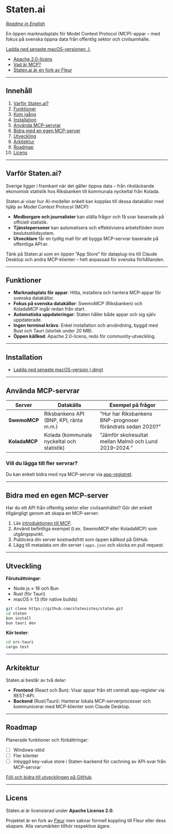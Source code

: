 # Staten.ai

*[Readme in English](https://github.com/aerugo/staten.ai/blob/main/README-EN.md)*

En öppen marknadsplats för Model Context Protocol (MCP)-appar – med fokus på svenska öppna data från offentlig sektor och civilsamhälle.

[Ladda ned senaste macOS-versionen ⇩](https://github.com/aerugo/staten/releases/latest/download/Staten.dmg)

- [Apache 2.0-licens](LICENSE)
- [Vad är MCP?](https://modelcontextprotocol.io)
- [Staten.ai är en fork av Fleur](https://www.fleurmcp.com/)

---

## Innehåll

1. [Varför Staten.ai?](#varför-statenai)
2. [Funktioner](#funktioner)
3. [Kom igång](#kom-igång)
4. [Installation](#installation)
5. [Använda MCP-servrar](#använda-mcp-servrar)
6. [Bidra med en egen MCP-server](#bidra-med-en-egen-mcp-server)
7. [Utveckling](#utveckling)
8. [Arkitektur](#arkitektur)
9. [Roadmap](#roadmap)
10. [Licens](#licens)

---

## Varför Staten.ai?

Sverige ligger i framkant när det gäller öppna data – från rikstäckande ekonomisk statistik hos Riksbanken till kommunala nyckeltal från Kolada.

Staten.ai visar hur AI-modeller enkelt kan kopplas till dessa datakällor med hjälp av Model Context Protocol (MCP):

- **Medborgare och journalister** kan ställa frågor och få svar baserade på officiell statistik.
- **Tjänstepersoner** kan automatisera och effektivisera arbetsflöden inom beslutsstödsystem.
- **Utvecklare** får en tydlig mall för att bygga MCP-servrar baserade på offentliga API:er.

Tänk på Staten.ai som en öppen ”App Store” för dataplug-ins till Claude Desktop och andra MCP-klienter – helt anpassad för svenska förhållanden.

---

## Funktioner

- **Marknadsplats för appar**: Hitta, installera och hantera MCP-appar för svenska datakällor.
- **Fokus på svenska datakällor**: SwemoMCP (Riksbanken) och KoladaMCP ingår redan från start.
- **Automatiska uppdateringar**: Staten håller både appar och sig själv uppdaterade.
- **Ingen terminal krävs**: Enkel installation och användning, byggd med Rust och Tauri (storlek under 20 MB).
- **Öppen källkod**: Apache 2.0-licens, redo för community-utveckling.

---

## Installation

- [Ladda ned senaste macOS-version (.dmg)](https://github.com/aerugo/staten.ai/releases/latest/download/Staten.dmg)

---

## Använda MCP-servrar

| Server | Datakälla | Exempel på frågor |
|--------|-----------|--------------------|
| **SwemoMCP** | Riksbankens API (BNP, KPI, ränta m.m.) | ”Hur har Riksbankens BNP-prognoser förändrats sedan 2020?” |
| **KoladaMCP** | Kolada (kommunala nyckeltal och statistik) | ”Jämför skolresultat mellan Malmö och Lund 2019–2024.” |

### Vill du lägga till fler servrar?

Du kan enkelt bidra med nya MCP-servrar via [app-registret](https://github.com/aerugo/staten.ai-app-registry).

---

## Bidra med en egen MCP-server

Har du ett API från offentlig sektor eller civilsamhället? Gör det enkelt tillgängligt genom att skapa en MCP-server:

1. Läs [introduktionen till MCP](https://modelcontextprotocol.io/introduction).
2. Använd befintliga exempel (t.ex. SwemoMCP eller KoladaMCP) som utgångspunkt.
3. Publicera din server kostnadsfritt som öppen källkod på GitHub.
4. Lägg till metadata om din server i `apps.json` och skicka en pull request.

---

## Utveckling

**Förutsättningar**:

- Node.js ≥ 18 och Bun
- Rust (för Tauri)
- macOS ≥ 13 (för native builds)

```bash
git clone https://github.com/statenistes/staten.git
cd staten
bun install
bun tauri dev
```

**Kör tester**:

```bash
cd src-tauri
cargo test
```

---

## Arkitektur

Staten.ai består av två delar:

- **Frontend** (React och Bun): Visar appar från ett centralt app-register via REST-API.
- **Backend** (Rust/Tauri): Hanterar lokala MCP-serverprocesser och kommunicerar med MCP-klienter som Claude Desktop.

---

## Roadmap

Planerade funktioner och förbättringar:

- [ ] Windows-stöd
- [ ] Fler klienter
- [ ] Inbyggd key-value store i Staten-backend för cachning av API-svar från MCP-servrar

[Följ och bidra till utvecklingen på GitHub](https://github.com/aerugo/staten.ai/issues).

---

## Licens

Staten.ai är licensierad under **Apache License 2.0**.

Projektet är en fork av [Fleur](https://www.fleurmcp.com/) men saknar formell koppling till Fleur eller dess skapare. Alla varumärken tillhör respektive ägare.
